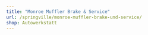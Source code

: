 ```yaml
---
title: "Monroe Muffler Brake & Service"
url: /springville/monroe-muffler-brake-und-service/
shop: Autowerkstatt
---
```

